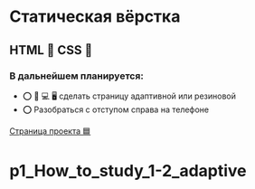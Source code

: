 # Статическая вёрстка

## HTML 🔴 CSS 🔵

### В дальнейшем планируется:
* ⭕️ 📱  💻  🖥️ сделать страницу адаптивной или резиновой
* ⭕️ Разобраться с отступом справа на телефоне


[Страница проекта 🟦](https://navi113.github.io/p1_how_to_study_1-2/) 
# p1_How_to_study_1-2_adaptive
